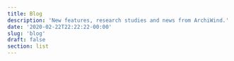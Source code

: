 ```yaml
---
title: Blog
description: 'New features, research studies and news from ArchiWind.'
date: '2020-02-22T22:22:22-00:00'
slug: 'blog'
draft: false
section: list
---
```

